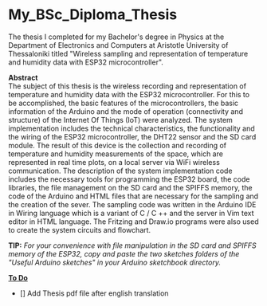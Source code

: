 # My_BSc_Diploma_Thesis

The thesis I completed for my Bachelor's degree in Physics at the Department of Electronics and Computers at Aristotle University of Thessaloniki titled "Wireless sampling and representation of temperature and humidity data with ESP32 microcontroller".

**Abstract**  
The subject of this thesis is the wireless recording and representation of temperature and humidity data with the ESP32 microcontroller. For this to be accomplished, the basic features of the microcontrollers, the basic information of the Arduino and the mode of operation (connectivity and structure) of the Internet Of Things (IoT) were analyzed. The system implementation includes the technical characteristics, the functionality and the wiring of the ESP32 microcontroller, the DHT22 sensor and the SD card module. The result of this device is the collection and recording of temperature and humidity measurements of the space, which are represented in real time plots, on a local server via WiFi wireless communication. The description of the system implementation code includes the necessary tools for programming the ESP32 board, the code libraries, the file management on the SD card and the SPIFFS memory, the code of the Arduino and HTML files that are necessary for the sampling and the creation of the sever. The sampling code was written in the Arduino IDE in Wiring language which is a variant of C / C ++ and the server in Vim text editor in HTML language. The Fritzing and Draw.io programs were also used to create the system circuits and flowchart.

**TIP:** *For your convenience with file manipulation in the SD card and SPIFFS memory of the ESP32, copy and paste the two sketches folders of the "Useful Arduino sketches" in your Arduino sketchbook directory.*

<ins>**To Do**</ins>
- [] Add Thesis pdf file after english translation
